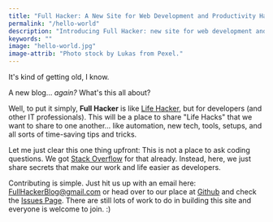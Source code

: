 ```yaml
---
title: "Full Hacker: A New Site for Web Development and Productivity Hacks!"
permalink: "/hello-world"
description: "Introducing Full Hacker: new site for web development and productivity hacks."
keywords: ""
image: "hello-world.jpg"
image-attrib: "Photo stock by Lukas from Pexel."
---
```


It's kind of getting old, I know.

A new blog... *again?* What's this all about?

Well, to put it simply, **Full Hacker** is like [Life Hacker](https://lifehacker.com), but for developers (and other IT professionals). This will be a place to share "Life Hacks" that we want to share to one another... like automation, new tech, tools, setups, and all sorts of time-saving tips and tricks. <!--more-->

Let me just clear this one thing upfront: This is not a place to ask coding questions. We got [Stack Overflow](https://stackoverflow.com) for that already. Instead, here, we just share secrets that make our work and life easier as developers.

Contributing is simple. Just hit us up with an email here: [FullHackerBlog@gmail.com](mailto:fullhackerblog@gmail.com) or head over to our place at [Github](https://github.com/fullhacker/fullhacker.github.io) and check the [Issues Page](https://github.com/fullhacker/fullhacker.github.io/issues). There are still lots of work to do in building this site and everyone is welcome to join. :)

